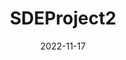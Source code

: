 ---
#kopieer dit templatebestand, plak het in content en vul op de juiste manier je eigen projectinformatie in.

date: 2022-11-17
title: "SDEProject2"                   #kies een projecttitel met een unieke naam en noem je kopie van dit bestand hetzelfde.
naam: "Jan Koudijs"
opdrachtgever: "Rine le Comte"
summary: "Ik hou niet van Kaas!"
tags: ["jaar2", "SDE"]                  #kies uit één of meer van deze tags: "jaar1", "jaar2", "jaar3", "jaar4", "BM", "PM", "SDE", "DIT",
afbeeldingen: /SDEProject2_1.png       #voeg afbeeldingen toe aan de content folder met het formaat: "projecttitel_1", "projecttitel_2" enzovoort.
youtube: jkxBTr0_a9A                    #vul het gedeelte van de url in wat na "https://www.youtube.com/watch?v=" komt.
beschrijving: "een ertfdkgdflfosdjhdilfuitgebreide beschrijving van het project met daarin het volledige project proces en de resultaten"

draft: false
---